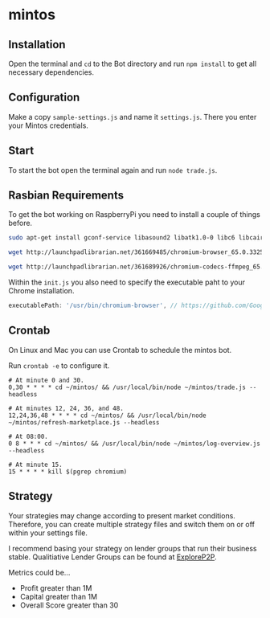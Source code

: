 # mintos

## Installation

Open the terminal and `cd` to the Bot directory and run `npm install` to get all necessary dependencies.

## Configuration

Make a copy `sample-settings.js` and name it `settings.js`. There you enter your Mintos credentials.

## Start

To start the bot open the terminal again and run `node trade.js`.

## Rasbian Requirements
To get the bot working on RaspberryPi you need to install a couple of things before.

```sh
sudo apt-get install gconf-service libasound2 libatk1.0-0 libc6 libcairo2 libcups2 libdbus-1-3 libexpat1 libfontconfig1 libgcc1 libgconf-2-4 libgdk-pixbuf2.0-0 libglib2.0-0 libgtk-3-0 libnspr4 libpango-1.0-0 libpangocairo-1.0-0 libstdc++6 libx11-6 libx11-xcb1 libxcb1 libxcomposite1 libxcursor1 libxdamage1 libxext6 libxfixes3 libxi6 libxrandr2 libxrender1 libxss1 libxtst6 ca-certificates fonts-liberation libappindicator1 libnss3 lsb-release xdg-utils wget
```

```sh
wget http://launchpadlibrarian.net/361669485/chromium-browser_65.0.3325.181-0ubuntu0.14.04.1_armhf.deb; sudo dpkg -i chromium-browser_65.0.3325.181-0ubuntu0.14.04.1_armhf.deb
```

```sh
wget http://launchpadlibrarian.net/361689926/chromium-codecs-ffmpeg_65.0.3325.181-0ubuntu0.16.04.1_armhf.deb; sudo dpkg -i chromium-codecs-ffmpeg_65.0.3325.181-0ubuntu0.16.04.1_armhf.deb
```

Within the `init.js` you also need to specify the executable paht to your Chrome installation.

```js
executablePath: '/usr/bin/chromium-browser', // https://github.com/GoogleChrome/puppeteer/issues/550#issuecomment-339138670
```


## Crontab
On Linux and Mac you can use Crontab to schedule the mintos bot. 
 
Run `crontab -e` to configure it.

```
# At minute 0 and 30.
0,30 * * * * cd ~/mintos/ && /usr/local/bin/node ~/mintos/trade.js --headless

# At minutes 12, 24, 36, and 48.
12,24,36,48 * * * * cd ~/mintos/ && /usr/local/bin/node ~/mintos/refresh-marketplace.js --headless

# At 08:00.
0 8 * * * cd ~/mintos/ && /usr/local/bin/node ~/mintos/log-overview.js --headless

# At minute 15.
15 * * * * kill $(pgrep chromium)
```


## Strategy

Your strategies may change according to present market conditions. Therefore, you can create multiple strategy files and switch them on or off within your settings file.

I recommend basing your strategy on lender groups that run their business stable. Qualitiative Lender Groups can be found at [ExploreP2P](https://explorep2p.com/mintos-lender-ratings/).

Metrics could be...
- Profit greater than 1M 
- Capital greater than 1M 
- Overall Score greater than 30 
